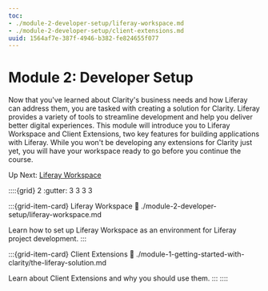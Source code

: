 ```yaml
---
toc:
- ./module-2-developer-setup/liferay-workspace.md
- ./module-2-developer-setup/client-extensions.md
uuid: 1564af7e-387f-4946-b382-fe824655f077
---
```

# Module 2: Developer Setup

<!--TODO: This introduction will probably need to be updated to transition more smoothly from the last section of Module 1, "Building Clarity on Liferay"-->

Now that you've learned about Clarity's business needs and how Liferay can address them, you are tasked with creating a solution for Clarity. Liferay provides a variety of tools to streamline development and help you deliver better digital experiences. This module will introduce you to Liferay Workspace and Client Extensions, two key features for building applications with Liferay. While you won't be developing any extensions for Clarity just yet, you will have your workspace ready to go before you continue the course.

Up Next: [Liferay Workspace](./module-2-developer-setup/liferay-workspace.md)

::::{grid} 2
:gutter: 3 3 3 3

:::{grid-item-card} Liferay Workspace
:link: ./module-2-developer-setup/liferay-workspace.md

Learn how to set up Liferay Workspace as an environment for Liferay project development.
:::

:::{grid-item-card} Client Extensions
:link: ./module-1-getting-started-with-clarity/the-liferay-solution.md

Learn about Client Extensions and why you should use them.
:::
::::